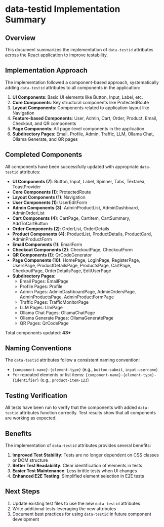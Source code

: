 # data-testid Implementation Summary

## Overview
This document summarizes the implementation of `data-testid` attributes across the React application to improve testability.

## Implementation Approach
The implementation followed a component-based approach, systematically adding `data-testid` attributes to all components in the application:

1. **UI Components**: Basic UI elements like Button, Input, Label, etc.
2. **Core Components**: Key structural components like ProtectedRoute
3. **Layout Components**: Components related to application layout like Navigation
4. **Feature-based Components**: User, Admin, Cart, Order, Product, Email, Checkout, and QR components
5. **Page Components**: All page-level components in the application
6. **Subdirectory Pages**: Email, Profile, Admin, Traffic, LLM, Ollama Chat, Ollama Generate, and QR pages

## Completed Components
All components have been successfully updated with appropriate `data-testid` attributes:

- **UI Components (7)**: Button, Input, Label, Spinner, Tabs, Textarea, ToastProvider
- **Core Components (1)**: ProtectedRoute
- **Layout Components (1)**: Navigation
- **User Components (1)**: UserEditForm
- **Admin Components (3)**: AdminProductList, AdminDashboard, AdminOrderList
- **Cart Components (4)**: CartPage, CartItem, CartSummary, AddToCartButton
- **Order Components (2)**: OrderList, OrderDetails
- **Product Components (4)**: ProductList, ProductDetails, ProductCard, AdminProductForm
- **Email Components (1)**: EmailForm
- **Checkout Components (2)**: CheckoutPage, CheckoutForm
- **QR Components (1)**: QrCodeGenerator
- **Page Components (10)**: HomePage, LoginPage, RegisterPage, UsersPage, ProductDetailsPage, ProductsPage, CartPage, CheckoutPage, OrderDetailsPage, EditUserPage
- **Subdirectory Pages**:
  - Email Pages: EmailPage
  - Profile Pages: Profile
  - Admin Pages: AdminDashboardPage, AdminOrdersPage, AdminProductsPage, AdminProductFormPage
  - Traffic Pages: TrafficMonitorPage
  - LLM Pages: LlmPage
  - Ollama Chat Pages: OllamaChatPage
  - Ollama Generate Pages: OllamaGeneratePage
  - QR Pages: QrCodePage

Total components updated: **43+**

## Naming Conventions
The `data-testid` attributes follow a consistent naming convention:
- `{component-name}-{element-type}` (e.g., `button-submit`, `input-username`)
- For repeated elements or list items: `{component-name}-{element-type}-{identifier}` (e.g., `product-item-123`)

## Testing Verification
All tests have been run to verify that the components with added `data-testid` attributes function correctly. Test results show that all components are working as expected.

## Benefits
The implementation of `data-testid` attributes provides several benefits:
1. **Improved Test Stability**: Tests are no longer dependent on CSS classes or DOM structure
2. **Better Test Readability**: Clear identification of elements in tests
3. **Easier Test Maintenance**: Less brittle tests when UI changes
4. **Enhanced E2E Testing**: Simplified element selection in E2E tests

## Next Steps
1. Update existing test files to use the new `data-testid` attributes
2. Write additional tests leveraging the new attributes
3. Document best practices for using `data-testid` in future component development 